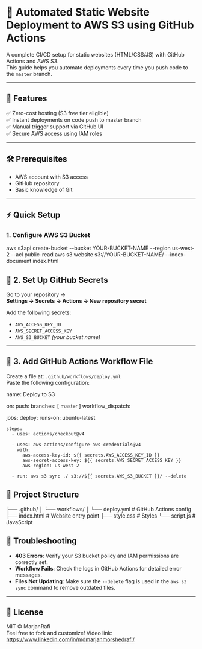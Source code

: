 # 🚀 Automated Static Website Deployment to AWS S3 using GitHub Actions  

A complete CI/CD setup for static websites (HTML/CSS/JS) with GitHub Actions and AWS S3.  
This guide helps you automate deployments every time you push code to the `master` branch.

---

## 📌 Features

✅ Zero-cost hosting (S3 free tier eligible)  
✅ Instant deployments on code push to master branch  
✅ Manual trigger support via GitHub UI  
✅ Secure AWS access using IAM roles  

---

## 🛠️ Prerequisites

- AWS account with S3 access  
- GitHub repository  
- Basic knowledge of Git  

---

## ⚡ Quick Setup

### 1. Configure AWS S3 Bucket

aws s3api create-bucket --bucket YOUR-BUCKET-NAME --region us-west-2 --acl public-read
aws s3 website s3://YOUR-BUCKET-NAME/ --index-document index.html


## 🔐 2. Set Up GitHub Secrets

Go to your repository →  
**Settings → Secrets → Actions → New repository secret**

Add the following secrets:

- `AWS_ACCESS_KEY_ID`
- `AWS_SECRET_ACCESS_KEY`
- `AWS_S3_BUCKET` *(your bucket name)*

---

## 📝 3. Add GitHub Actions Workflow File

Create a file at: `.github/workflows/deploy.yml`  
Paste the following configuration:

name: Deploy to S3

on:
  push:
    branches: [ master ]
  workflow_dispatch:

jobs:
  deploy:
    runs-on: ubuntu-latest

    steps:
      - uses: actions/checkout@v4

      - uses: aws-actions/configure-aws-credentials@v4
        with:
          aws-access-key-id: ${{ secrets.AWS_ACCESS_KEY_ID }}
          aws-secret-access-key: ${{ secrets.AWS_SECRET_ACCESS_KEY }}
          aws-region: us-west-2

      - run: aws s3 sync ./ s3://${{ secrets.AWS_S3_BUCKET }}/ --delete

## 📁 Project Structure


├── .github/
│   └── workflows/
│       └── deploy.yml       # GitHub Actions config
├── index.html               # Website entry point
├── style.css                # Styles
└── script.js                # JavaScript

## 🚨 Troubleshooting

- **403 Errors**: Verify your S3 bucket policy and IAM permissions are correctly set.
- **Workflow Fails**: Check the logs in GitHub Actions for detailed error messages.
- **Files Not Updating**: Make sure the `--delete` flag is used in the `aws s3 sync` command to remove outdated files.

---

## 📜 License

MIT © MarjanRafi  
Feel free to fork and customize!
Video link: https://www.linkedin.com/in/mdmarjanmorshedrafi/
